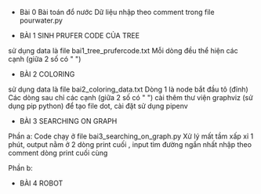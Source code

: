 - Bài 0 Bài toán đổ nước
Dữ liệu nhập theo comment trong file pourwater.py

- BÀI 1 SINH PRUFER CODE CỦA TREE

sử dụng data là file bai1_tree_prufercode.txt
Mỗi dòng đều thể hiện các cạnh (giữa 2 số có " ")

- BÀI 2 COLORING

sử dụng data là file bai2_coloring_data.txt
Dòng 1 là node bắt đầu tô (đỉnh)
Các dòng sau chỉ các cạnh (giữa 2 số có " ")
cài thêm thư viện graphviz (sử dụng pip python) để tạo file dot, cài đặt sử dụng pipenv

- BÀI 3 SEARCHING ON GRAPH

Phần a:
Code chạy ở file bai3_searching_on_graph.py
Xử lý mất tầm xấp xỉ 1 phút,
output nằm ở 2 dòng print cuối , input tìm đường ngắn nhất nhập theo comment dòng print cuối cùng

Phần b:


- BÀI 4 ROBOT
